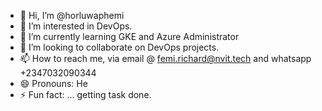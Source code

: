 - 👋 Hi, I’m @horluwaphemi
- 👀 I’m interested in DevOps.
- 🌱 I’m currently learning GKE and Azure Administrator
- 💞️ I’m looking to collaborate on DevOps projects.
- 📫 How to reach me, via email @ femi.richard@nvit.tech and whatsapp +2347032090344
- 😄 Pronouns: He
- ⚡ Fun fact: ... getting task done.

<!---
horluwaphemi/horluwaphemi is a ✨ special ✨ repository because its `README.md` (this file) appears on your GitHub profile.
You can click the Preview link to take a look at your changes.
--->
